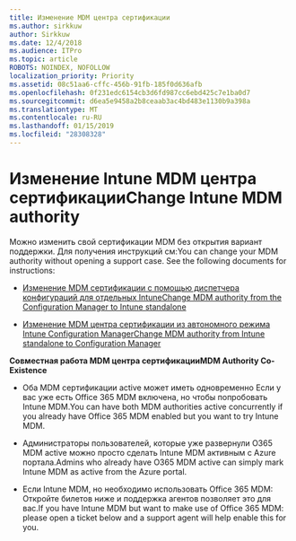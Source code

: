 ```yaml
---
title: Изменение MDM центра сертификации
ms.author: sirkkuw
author: Sirkkuw
ms.date: 12/4/2018
ms.audience: ITPro
ms.topic: article
ROBOTS: NOINDEX, NOFOLLOW
localization_priority: Priority
ms.assetid: 08c51aa6-cffc-456b-91fb-185f0d636afb
ms.openlocfilehash: 0f231edc6154cb3d6fd987cc6ebd425c7e1ba0d7
ms.sourcegitcommit: d6ea5e9458a2b8ceaab3ac4bd483e1130b9a398a
ms.translationtype: MT
ms.contentlocale: ru-RU
ms.lasthandoff: 01/15/2019
ms.locfileid: "28308328"
---
```

# <a name="change-intune-mdm-authority"></a><span data-ttu-id="969e3-102">Изменение Intune MDM центра сертификации</span><span class="sxs-lookup"><span data-stu-id="969e3-102">Change Intune MDM authority</span></span>

<span data-ttu-id="969e3-p101">Можно изменить свой сертификации MDM без открытия вариант поддержки. Для получения инструкций см:</span><span class="sxs-lookup"><span data-stu-id="969e3-p101">You can change your MDM authority without opening a support case. See the following documents for instructions:</span></span>
  
- [<span data-ttu-id="969e3-105">Изменение MDM сертификации с помощью диспетчера конфигураций для отдельных Intune</span><span class="sxs-lookup"><span data-stu-id="969e3-105">Change MDM authority from the Configuration Manager to Intune standalone</span></span>](https://docs.microsoft.com/sccm/mdm/deploy-use/migrate-change-mdm-authority)
    
- [<span data-ttu-id="969e3-106">Изменение MDM центра сертификации из автономного режима Intune Configuration Manager</span><span class="sxs-lookup"><span data-stu-id="969e3-106">Change MDM authority from Intune standalone to Configuration Manager</span></span>](https://docs.microsoft.com/sccm/mdm/deploy-use/change-mdm-authority)
    
 <span data-ttu-id="969e3-107">**Совместная работа MDM центра сертификации**</span><span class="sxs-lookup"><span data-stu-id="969e3-107">**MDM Authority Co-Existence**</span></span>
  
- <span data-ttu-id="969e3-108">Оба MDM сертификации active может иметь одновременно Если у вас уже есть Office 365 MDM включена, но чтобы попробовать Intune MDM.</span><span class="sxs-lookup"><span data-stu-id="969e3-108">You can have both MDM authorities active concurrently if you already have Office 365 MDM enabled but you want to try Intune MDM.</span></span>
    
- <span data-ttu-id="969e3-109">Администраторы пользователей, которые уже развернули O365 MDM active можно просто сделать Intune MDM активным с Azure портала.</span><span class="sxs-lookup"><span data-stu-id="969e3-109">Admins who already have O365 MDM active can simply mark Intune MDM as active from the Azure portal.</span></span>
    
- <span data-ttu-id="969e3-110">Если Intune MDM, но необходимо использовать Office 365 MDM: Откройте билетов ниже и поддержка агентов позволяет это для вас.</span><span class="sxs-lookup"><span data-stu-id="969e3-110">If you have Intune MDM but want to make use of Office 365 MDM: please open a ticket below and a support agent will help enable this for you.</span></span>
    

